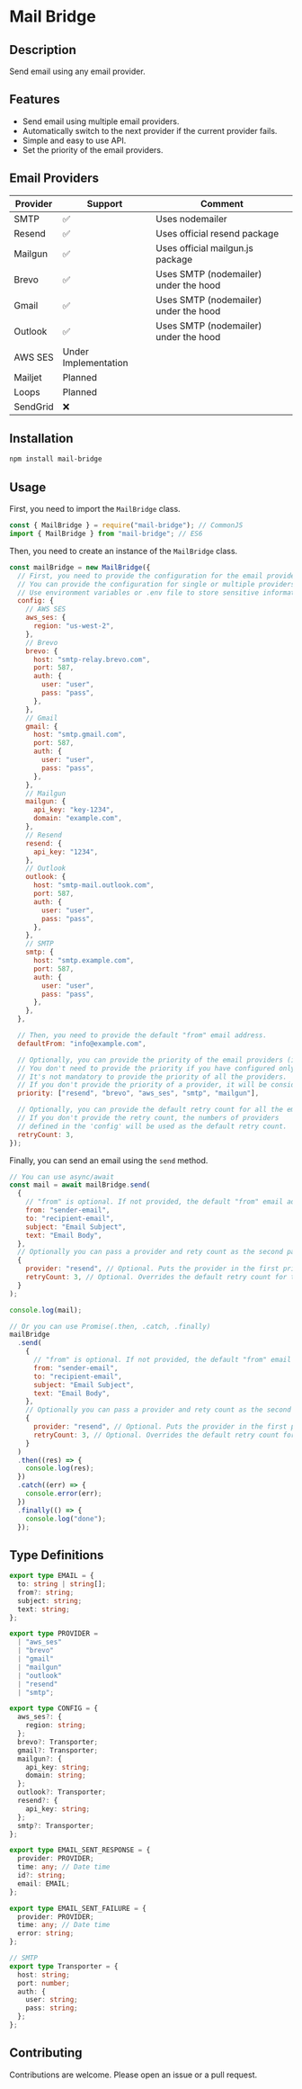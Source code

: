 # Mail Bridge

## Description

Send email using any email provider.

## Features

- Send email using multiple email providers.
- Automatically switch to the next provider if the current provider fails.
- Simple and easy to use API.
- Set the priority of the email providers.

## Email Providers

| Provider | Support              | Comment                               |
| -------- | -------------------- | ------------------------------------- |
| SMTP     | ✅                   | Uses nodemailer                       |
| Resend   | ✅                   | Uses official resend package          |
| Mailgun  | ✅                   | Uses official mailgun.js package      |
| Brevo    | ✅                   | Uses SMTP (nodemailer) under the hood |
| Gmail    | ✅                   | Uses SMTP (nodemailer) under the hood |
| Outlook  | ✅                   | Uses SMTP (nodemailer) under the hood |
| AWS SES  | Under Implementation |                                       |
| Mailjet  | Planned              |                                       |
| Loops    | Planned              |                                       |
| SendGrid | ❌                   |                                       |

## Installation

```bash
npm install mail-bridge
```

## Usage

First, you need to import the `MailBridge` class.

```javascript
const { MailBridge } = require("mail-bridge"); // CommonJS
import { MailBridge } from "mail-bridge"; // ES6
```

Then, you need to create an instance of the `MailBridge` class.

```javascript
const mailBridge = new MailBridge({
  // First, you need to provide the configuration for the email providers.
  // You can provide the configuration for single or multiple providers.
  // Use environment variables or .env file to store sensitive information.
  config: {
    // AWS SES
    aws_ses: {
      region: "us-west-2",
    },
    // Brevo
    brevo: {
      host: "smtp-relay.brevo.com",
      port: 587,
      auth: {
        user: "user",
        pass: "pass",
      },
    },
    // Gmail
    gmail: {
      host: "smtp.gmail.com",
      port: 587,
      auth: {
        user: "user",
        pass: "pass",
      },
    },
    // Mailgun
    mailgun: {
      api_key: "key-1234",
      domain: "example.com",
    },
    // Resend
    resend: {
      api_key: "1234",
    },
    // Outlook
    outlook: {
      host: "smtp-mail.outlook.com",
      port: 587,
      auth: {
        user: "user",
        pass: "pass",
      },
    },
    // SMTP
    smtp: {
      host: "smtp.example.com",
      port: 587,
      auth: {
        user: "user",
        pass: "pass",
      },
    },
  },

  // Then, you need to provide the default "from" email address.
  defaultFrom: "info@example.com",

  // Optionally, you can provide the priority of the email providers (if you have configures multiple providers).
  // You don't need to provide the priority if you have configured only one provider.
  // It's not mandatory to provide the priority of all the providers.
  // If you don't provide the priority of a provider, it will be considered as the lowest priority.
  priority: ["resend", "brevo", "aws_ses", "smtp", "mailgun"],

  // Optionally, you can provide the default retry count for all the emails.
  // If you don't provide the retry count, the numbers of providers
  // defined in the 'config' will be used as the default retry count.
  retryCount: 3,
});
```

Finally, you can send an email using the `send` method.

```javascript
// You can use async/await
const mail = await mailBridge.send(
  {
    // "from" is optional. If not provided, the default "from" email address will be used.
    from: "sender-email",
    to: "recipient-email",
    subject: "Email Subject",
    text: "Email Body",
  },
  // Optionally you can pass a provider and rety count as the second parameter
  {
    provider: "resend", // Optional. Puts the provider in the first priority.
    retryCount: 3, // Optional. Overrides the default retry count for the specific email.
  }
);

console.log(mail);
```

```javascript
// Or you can use Promise(.then, .catch, .finally)
mailBridge
  .send(
    {
      // "from" is optional. If not provided, the default "from" email address will be used.
      from: "sender-email",
      to: "recipient-email",
      subject: "Email Subject",
      text: "Email Body",
    },
    // Optionally you can pass a provider and rety count as the second parameter
    {
      provider: "resend", // Optional. Puts the provider in the first priority.
      retryCount: 3, // Optional. Overrides the default retry count for the specific email.
    }
  )
  .then((res) => {
    console.log(res);
  })
  .catch((err) => {
    console.error(err);
  })
  .finally(() => {
    console.log("done");
  });
```

## Type Definitions

```typescript
export type EMAIL = {
  to: string | string[];
  from?: string;
  subject: string;
  text: string;
};

export type PROVIDER =
  | "aws_ses"
  | "brevo"
  | "gmail"
  | "mailgun"
  | "outlook"
  | "resend"
  | "smtp";

export type CONFIG = {
  aws_ses?: {
    region: string;
  };
  brevo?: Transporter;
  gmail?: Transporter;
  mailgun?: {
    api_key: string;
    domain: string;
  };
  outlook?: Transporter;
  resend?: {
    api_key: string;
  };
  smtp?: Transporter;
};

export type EMAIL_SENT_RESPONSE = {
  provider: PROVIDER;
  time: any; // Date time
  id?: string;
  email: EMAIL;
};

export type EMAIL_SENT_FAILURE = {
  provider: PROVIDER;
  time: any; // Date time
  error: string;
};

// SMTP
export type Transporter = {
  host: string;
  port: number;
  auth: {
    user: string;
    pass: string;
  };
};
```

## Contributing

Contributions are welcome. Please open an issue or a pull request.
